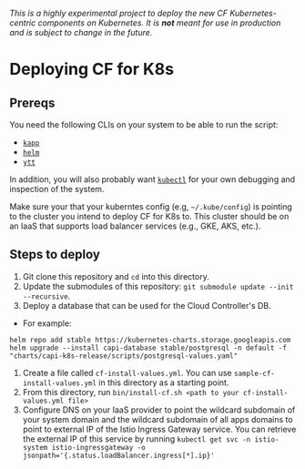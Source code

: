 _This is a highly experimental project to deploy the new CF Kubernetes-centric
components on Kubernetes. It is **not** meant for use in production and is subject to
change in the future._

# Deploying CF for K8s

## Prereqs

You need the following CLIs on your system to be able to run the script:
* [`kapp`](https://k14s.io/#install)
* [`helm`](https://github.com/helm/helm#install)
* [`ytt`](https://k14s.io/#install)

In addition, you will also probably want [`kubectl`](https://kubernetes.io/docs/tasks/tools/install-kubectl/) for your own debugging and inspection of the system.

Make sure your that your kuberntes config (e.g, `~/.kube/config`) is pointing to the cluster you intend to
deploy CF for K8s to. This cluster should be on an IaaS that supports load
balancer services (e.g., GKE, AKS, etc.).

## Steps to deploy

1. Git clone this repository and `cd` into this directory.
1. Update the submodules of this repository: `git submodule update --init --recursive`.
1. Deploy a database that can be used for the Cloud Controller's DB.
  - For example:
  ```
  helm repo add stable https://kubernetes-charts.storage.googleapis.com
  helm upgrade --install capi-database stable/postgresql -n default -f "charts/capi-k8s-release/scripts/postgresql-values.yaml"
  ```
1. Create a file called `cf-install-values.yml`. You can use `sample-cf-install-values.yml` in this directory as a starting point.
1. From this directory, run `bin/install-cf.sh <path to your cf-install-values.yml file>`
1. Configure DNS on your IaaS provider to point the wildcard subdomain of your
   system domain and the wildcard subdomain of all apps domains to point to external IP
   of the Istio Ingress Gateway service. You can retrieve the external IP of this service by running
   `kubectl get svc -n istio-system istio-ingressgateway -o jsonpath='{.status.loadBalancer.ingress[*].ip}'`
